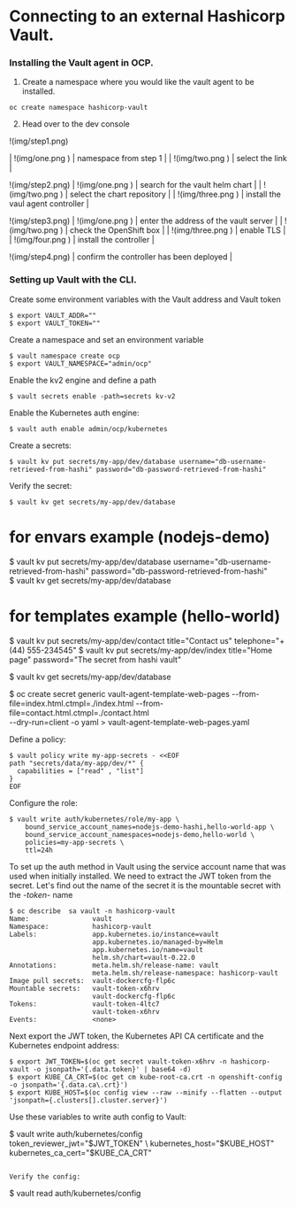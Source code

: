 <style>
table {
    border-collapse: collapse;
}
table, th, td {
   border: 0px;
}
</style>



# Connecting to an external Hashicorp Vault. 


### Installing the Vault agent in OCP.  


1) Create a namespace where you would like the vault agent to be installed. 

```
oc create namespace hashicorp-vault
```

2) Head over to the dev console 

!(img/step1.png) 

| !(img/one.png ) | namespace from step 1 | 
| !(img/two.png )  | select the link | 

!(img/step2.png) 
| !(img/one.png ) | search for the vault helm chart | 
| !(img/two.png )  | select the chart repository  | 
| !(img/three.png )  | install the vaul agent controller | 

!(img/step3.png) 
| !(img/one.png ) | enter the address of the vault server | 
| !(img/two.png )  | check the OpenShift box | 
| !(img/three.png )  | enable TLS | 
| !(img/four.png )  | install the controller | 

!(img/step4.png) 
|   confirm the controller has been deployed | 




### Setting up Vault with the CLI.  


Create some environment variables with the Vault address and Vault token 

```
$ export VAULT_ADDR="" 
$ export VAULT_TOKEN=""
```

Create a namespace and set an environment variable 

```
$ vault namespace create ocp   
$ export VAULT_NAMESPACE="admin/ocp" 
```

Enable the kv2 engine and define a path 

```
$ vault secrets enable -path=secrets kv-v2
```

Enable the Kubernetes auth engine:

```
$ vault auth enable admin/ocp/kubernetes
```


Create a secrets: 

```
$ vault kv put secrets/my-app/dev/database username="db-username-retrieved-from-hashi" password="db-password-retrieved-from-hashi"             
```

Verify the secret:

```
$ vault kv get secrets/my-app/dev/database 
```

# for envars example (nodejs-demo)
$ vault kv put secrets/my-app/dev/database username="db-username-retrieved-from-hashi" password="db-password-retrieved-from-hashi"             
$ vault kv get secrets/my-app/dev/database 

# for templates example (hello-world)
$ vault kv put secrets/my-app/dev/contact title="Contact us" telephone="+(44) 555-234545" 
$ vault kv put secrets/my-app/dev/index title="Home page" password="The secret from hashi vault" 

$ vault kv get secrets/my-app/dev/database 


$ oc create secret generic vault-agent-template-web-pages --from-file=index.html.ctmpl=./index.html --from-file=contact.html.ctmpl=./contact.html \
     --dry-run=client -o yaml > vault-agent-template-web-pages.yaml

Define a policy:

```
$ vault policy write my-app-secrets - <<EOF
path "secrets/data/my-app/dev/*" {
  capabilities = ["read" , "list"]
}
EOF
```

Configure the role:

```
$ vault write auth/kubernetes/role/my-app \
    bound_service_account_names=nodejs-demo-hashi,hello-world-app \
    bound_service_account_namespaces=nodejs-demo,hello-world \
    policies=my-app-secrets \
    ttl=24h
```

To set up the auth method in Vault using the service account name that was used when initially installed. We need to extract the JWT token from the secret.
Let's find out the name of the secret it is the mountable secret with the *-token-* name

```
$ oc describe  sa vault -n hashicorp-vault         
Name:                vault
Namespace:           hashicorp-vault
Labels:              app.kubernetes.io/instance=vault
                     app.kubernetes.io/managed-by=Helm
                     app.kubernetes.io/name=vault
                     helm.sh/chart=vault-0.22.0
Annotations:         meta.helm.sh/release-name: vault
                     meta.helm.sh/release-namespace: hashicorp-vault
Image pull secrets:  vault-dockercfg-flp6c
Mountable secrets:   vault-token-x6hrv
                     vault-dockercfg-flp6c
Tokens:              vault-token-4ltc7
                     vault-token-x6hrv
Events:              <none>
```

Next export the JWT token, the Kubernetes API CA certificate and the Kubernetes endpoint address: 

```
$ export JWT_TOKEN=$(oc get secret vault-token-x6hrv -n hashicorp-vault -o jsonpath='{.data.token}' | base64 -d)
$ export KUBE_CA_CRT=$(oc get cm kube-root-ca.crt -n openshift-config -o jsonpath='{.data.ca\.crt}') 
$ export KUBE_HOST=$(oc config view --raw --minify --flatten --output 'jsonpath={.clusters[].cluster.server}')
```

Use these variables to write auth config to Vault: 

$ vault write auth/kubernetes/config \
     token_reviewer_jwt="$JWT_TOKEN" \
     kubernetes_host="$KUBE_HOST" \
     kubernetes_ca_cert="$KUBE_CA_CRT" 
```

Verify the config: 

```
$ vault read auth/kubernetes/config
```